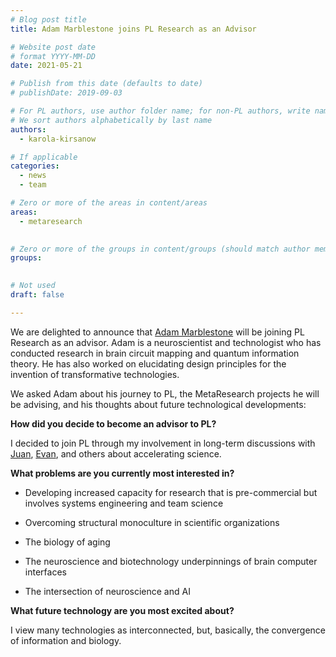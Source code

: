 ```yaml
---
# Blog post title
title: Adam Marblestone joins PL Research as an Advisor

# Website post date
# format YYYY-MM-DD
date: 2021-05-21

# Publish from this date (defaults to date)
# publishDate: 2019-09-03

# For PL authors, use author folder name; for non-PL authors, write name as in paper within ""
# We sort authors alphabetically by last name
authors:
  - karola-kirsanow

# If applicable
categories:
  - news
  - team

# Zero or more of the areas in content/areas
areas:
  - metaresearch
  

# Zero or more of the groups in content/groups (should match author membership)
groups:
 

# Not used
draft: false

---
```

We are delighted to announce that [Adam Marblestone](/authors/adam-marblestone/) will be joining PL Research  as an advisor. Adam is a neuroscientist and technologist who has conducted research in brain circuit mapping and quantum information theory. He has also worked on elucidating design principles for the invention of transformative technologies.

We asked Adam about his journey to PL, the MetaResearch projects he will be advising, and his thoughts about future technological developments:


**How did you decide to become an advisor to PL?**

I decided to join PL through my involvement in long-term discussions with [Juan](/authors/juan-benet/), [Evan](/authors/evan-miyazono/), and others about accelerating science.

**What problems are you currently most interested in?**

- Developing increased capacity for research that is pre-commercial but involves systems engineering and team science

- Overcoming structural monoculture in scientific organizations

- The biology of aging

- The neuroscience and biotechnology underpinnings of brain computer interfaces

- The intersection of neuroscience and AI

**What future technology are you most excited about?**

I view many technologies as interconnected, but, basically, the convergence of information and biology.
